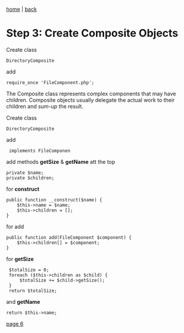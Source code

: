 [home](./page01.md) | [back](./page04.md)

# Step 3: Create Composite Objects

Create class
```
DirectoryComposite
```
add
```
require_once 'FileComponent.php';
```
The Composite class represents complex components that may have children.
Composite objects usually delegate the actual work to their children and  *sum-up* the result.

Create class
```
DirectoryComposite
```
add
```
 implements FileComponen
```
add methods **getSize** & **getName** att the top

```
private $name;
private $children;
```
for **construct**
```
public function __construct($name) {
    $this->name = $name;
    $this->children = [];
}
```
for add
```
public function add(FileComponent $component) {
    $this->children[] = $component;
}
```
for **getSize**
```
 $totalSize = 0;
 foreach ($this->children as $child) {
     $totalSize += $child->getSize();
 }
 return $totalSize;
```
and **getName**
```
return $this->name;
```




[page 6](./page06.md)
